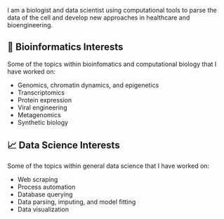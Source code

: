 I am a biologist and data scientist using computational tools to parse the data of the cell and develop new approaches in healthcare and bioengineering.

## 🧬 Bioinformatics Interests
Some of the topics within bioinfomatics and computational biology that I have worked on:
* Genomics, chromatin dynamics, and epigenetics
* Transcriptomics
* Protein expression
* Viral engineering
* Metagenomics
* Synthetic biology

## 📈 Data Science Interests
Some of the topics within general data science that I have worked on:
* Web scraping
* Process automation
* Database querying
* Data parsing, imputing, and model fitting
* Data visualization
